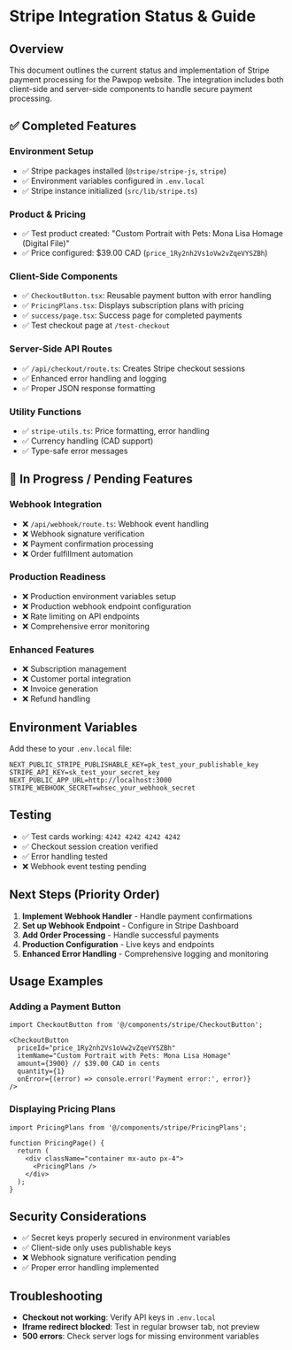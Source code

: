 # Stripe Integration Status & Guide

## Overview
This document outlines the current status and implementation of Stripe payment processing for the Pawpop website. The integration includes both client-side and server-side components to handle secure payment processing.

## ✅ Completed Features

### Environment Setup
- ✅ Stripe packages installed (`@stripe/stripe-js`, `stripe`)
- ✅ Environment variables configured in `.env.local`
- ✅ Stripe instance initialized (`src/lib/stripe.ts`)

### Product & Pricing
- ✅ Test product created: "Custom Portrait with Pets: Mona Lisa Homage (Digital File)"
- ✅ Price configured: $39.00 CAD (`price_1Ry2nh2Vs1oVw2vZqeVYSZBh`)

### Client-Side Components
- ✅ `CheckoutButton.tsx`: Reusable payment button with error handling
- ✅ `PricingPlans.tsx`: Displays subscription plans with pricing
- ✅ `success/page.tsx`: Success page for completed payments
- ✅ Test checkout page at `/test-checkout`

### Server-Side API Routes
- ✅ `/api/checkout/route.ts`: Creates Stripe checkout sessions
- ✅ Enhanced error handling and logging
- ✅ Proper JSON response formatting

### Utility Functions
- ✅ `stripe-utils.ts`: Price formatting, error handling
- ✅ Currency handling (CAD support)
- ✅ Type-safe error messages

## 🔄 In Progress / Pending Features

### Webhook Integration
- ❌ `/api/webhook/route.ts`: Webhook event handling
- ❌ Webhook signature verification
- ❌ Payment confirmation processing
- ❌ Order fulfillment automation

### Production Readiness
- ❌ Production environment variables setup
- ❌ Production webhook endpoint configuration
- ❌ Rate limiting on API endpoints
- ❌ Comprehensive error monitoring

### Enhanced Features
- ❌ Subscription management
- ❌ Customer portal integration
- ❌ Invoice generation
- ❌ Refund handling

## Environment Variables
Add these to your `.env.local` file:
```
NEXT_PUBLIC_STRIPE_PUBLISHABLE_KEY=pk_test_your_publishable_key
STRIPE_API_KEY=sk_test_your_secret_key
NEXT_PUBLIC_APP_URL=http://localhost:3000
STRIPE_WEBHOOK_SECRET=whsec_your_webhook_secret
```

## Testing
- ✅ Test cards working: `4242 4242 4242 4242`
- ✅ Checkout session creation verified
- ✅ Error handling tested
- ❌ Webhook event testing pending

## Next Steps (Priority Order)

1. **Implement Webhook Handler** - Handle payment confirmations
2. **Set up Webhook Endpoint** - Configure in Stripe Dashboard
3. **Add Order Processing** - Handle successful payments
4. **Production Configuration** - Live keys and endpoints
5. **Enhanced Error Handling** - Comprehensive logging and monitoring

## Usage Examples

### Adding a Payment Button
```tsx
import CheckoutButton from '@/components/stripe/CheckoutButton';

<CheckoutButton
  priceId="price_1Ry2nh2Vs1oVw2vZqeVYSZBh"
  itemName="Custom Portrait with Pets: Mona Lisa Homage"
  amount={3900} // $39.00 CAD in cents
  quantity={1}
  onError={(error) => console.error('Payment error:', error)}
/>
```

### Displaying Pricing Plans
```tsx
import PricingPlans from '@/components/stripe/PricingPlans';

function PricingPage() {
  return (
    <div className="container mx-auto px-4">
      <PricingPlans />
    </div>
  );
}
```

## Security Considerations
- ✅ Secret keys properly secured in environment variables
- ✅ Client-side only uses publishable keys
- ❌ Webhook signature verification pending
- ✅ Proper error handling implemented

## Troubleshooting
- **Checkout not working**: Verify API keys in `.env.local`
- **Iframe redirect blocked**: Test in regular browser tab, not preview
- **500 errors**: Check server logs for missing environment variables
